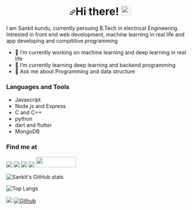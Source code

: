 <h1 align="center"><a id="user-content-hi-there-" class="anchor" aria-hidden="true" href="#hi-there-"><svg class="octicon octicon-link" viewBox="0 0 16 16" version="1.1" width="16" height="16" aria-hidden="true"><path fill-rule="evenodd" d="M7.775 3.275a.75.75 0 001.06 1.06l1.25-1.25a2 2 0 112.83 2.83l-2.5 2.5a2 2 0 01-2.83 0 .75.75 0 00-1.06 1.06 3.5 3.5 0 004.95 0l2.5-2.5a3.5 3.5 0 00-4.95-4.95l-1.25 1.25zm-4.69 9.64a2 2 0 010-2.83l2.5-2.5a2 2 0 012.83 0 .75.75 0 001.06-1.06 3.5 3.5 0 00-4.95 0l-2.5 2.5a3.5 3.5 0 004.95 4.95l1.25-1.25a.75.75 0 00-1.06-1.06l-1.25 1.25a2 2 0 01-2.83 0z"></path></svg></a>Hi there! <a target="_blank" rel="noopener noreferrer" href="https://camo.githubusercontent.com/e8e7b06ecf583bc040eb60e44eb5b8e0ecc5421320a92929ce21522dbc34c891/68747470733a2f2f6d656469612e67697068792e636f6d2f6d656469612f6876524a434c467a6361737252346961377a2f67697068792e676966"><img src="https://camo.githubusercontent.com/e8e7b06ecf583bc040eb60e44eb5b8e0ecc5421320a92929ce21522dbc34c891/68747470733a2f2f6d656469612e67697068792e636f6d2f6d656469612f6876524a434c467a6361737252346961377a2f67697068792e676966" data-canonical-src="https://media.giphy.com/media/hvRJCLFzcasrR4ia7z/giphy.gif" style="max-width:100%;" width="25px"></a></h1>


I am Sankit kundu, currently persuing B.Tech in electrical Engineering. Intrested in front end web development, machine learning in real life and app developing and compititive programming

- 🔭 I’m currently working on machine learning and deep learning in real life
- 🌱 I’m currently learning deep learning and backend programming
- 💬 Ask me about Programming and data structure 

### Languages and Tools

- Javascript
- Node.js and Express
- C and C++
- python
- dart and flutter
- MongoDB

### Find me at


<a href="https://www.codechef.com/users/sank234"><img src="https://camo.githubusercontent.com/58b06f32036287945089a61581e5656b5d6ea0488d8be0cc2ce92ef7491e2c2d/68747470733a2f2f696d672e736869656c64732e696f2f62616467652f636f6465636865662d2532333041304130412e7376673f267374796c653d666f722d7468652d6261646765266c6f676f3d636f646563686566266c6f676f436f6c6f723d776869746526636f6c6f723d336132313233"></a>  <a href="https://www.linkedin.com/in/sankit-kundu-7677131b9/"><img src="https://camo.githubusercontent.com/a493f6833f99fb3c85788d6d9305e6b7a42b838e5ee5d138fd9a8214a7e77472/68747470733a2f2f696d672e736869656c64732e696f2f62616467652f6c696e6b6564696e2d2532333030373742352e7376673f267374796c653d666f722d7468652d6261646765266c6f676f3d6c696e6b6564696e266c6f676f436f6c6f723d7768697465"></a>  <a href="https://codeforces.com/profile/San234"><img src="https://camo.githubusercontent.com/7a8d254db276810e5b785320e8c5be9ffca54e7f45bd59843a2b98dee97aacd6/68747470733a2f2f696d672e736869656c64732e696f2f62616467652f636f6465666f726365732d2532333041304130412e7376673f267374796c653d666f722d7468652d6261646765266c6f676f3d636f6465666f72636573266c6f676f436f6c6f723d626c756526636f6c6f723d7768697465"></a> <a href="https://twitter.com/Sankitkundu96"><img src="https://camo.githubusercontent.com/e1c2fd3bcd4ed13889ed78d1e814261a7cfbc79ae826198b7813850b15a8d956/68747470733a2f2f696d672e736869656c64732e696f2f62616467652f747769747465722d2532333144413146322e7376673f267374796c653d666f722d7468652d6261646765266c6f676f3d74776974746572266c6f676f436f6c6f723d7768697465"></a>  <a href="https://www.hackerrank.com/sank234"><img src="https://prepinsta.com/wp-content/uploads/2021/05/hackerrank_logo.webp" width="107px" height="28px"></a>

![Sankit's GitHub stats](https://github-readme-stats.vercel.app/api?username=san234751&show_icons=true&theme=radical)

![Top Langs](https://github-readme-stats.vercel.app/api/top-langs/?username=san234751&theme=tokyonight)

![](https://visitor-badge.laobi.icu/badge?page_id=san234751.CharalambosIoannou)
[![Github](https://img.shields.io/github/followers/san234751?label=Follow&style=social)](https://github.com/CharalambosIoannou)
